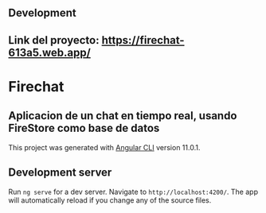 ## Development 
## Link del proyecto: https://firechat-613a5.web.app/


# Firechat

## Aplicacion de un chat en tiempo real, usando FireStore como base de datos 

This project was generated with [Angular CLI](https://github.com/angular/angular-cli) version 11.0.1.

## Development server

Run `ng serve` for a dev server. Navigate to `http://localhost:4200/`. The app will automatically reload if you change any of the source files.
